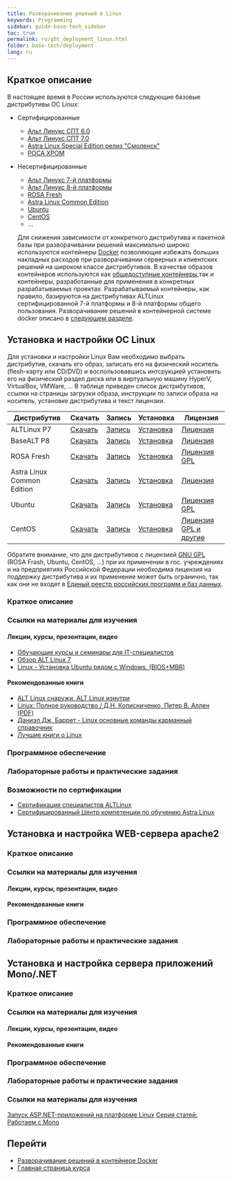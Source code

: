 ```yaml
---
title: Разворачивание решений в Linux
keywords: Programming
sidebar: guide-base-tech_sidebar
toc: true
permalink: ru/gbt_deployment_linux.html
folder: base-tech/deployment
lang: ru
---
```


## Краткое описание

В настоящее время в России используются следующие базовые дистрибутивы ОС Linux:

* Сертифицированные
  * [Альт Линукс СПТ 6.0](http://www.altlinux.ru/products/altlinux-spt-fstec/) 
  * [Альт Линукс СПТ 7.0](https://www.basealt.ru/products/alt-spt/)
  * [Astra Linux Special Edition релиз "Смоленск"](http://astralinux.com/smolensk.html)
  * [РОСА ХРОМ](https://www.rosalinux.ru/pocaxpom/)
* Несертифицированные
  * [Альт Линукс 7-й платформы](http://www.altlinux.ru/products/7th-platform/centaurus/)
  * [Альт Линукс 8-й платформы](https://www.basealt.ru/products/alt-server/)
  * [ROSA Fresh](https://www.rosalinux.ru/rosa-fresh/)
  * [Astra Linux Common Edition](http://www.astra-linux.com/products/module-positions.html)
  * [Ubuntu](http://ubuntu.ru/)
  * [CentOS](https://www.centos.org/)
  * ...
  
  Для снижения зависимости от конкретного дистрибутива и пакетной базы при разворачивании решений максимально широко используются контейнеры [Docker](https://www.docker.com/) позволяющие избежать больших накладных расходов при разворачивании серверных и клиентских решений на широком классе дистрибутивов.
  В качестве образов контейнеров используются как [общедоступные контейнеры](https://hub.docker.com/),так и контейнеры, разработанные для применения в конкретных разрабатываемых проектах. Разрабатываемый контейнеры, как правило, базируются на дистрибутивах ALTLinux сертифицированной 7-й платформы и 8-й платформы общего пользования. Разворачивание решений в контейнерной системе docker описано в [следующем разделе](gbt_deployment_docker.html). 
  
## Установка и настройки ОС Linux

Для установки и настройки Linux Вам необходимо выбрать дистрибутив, скачать его образ, записать его на физический носитель (flesh-карту или CD/DVD) и воспользовавшись интсрукцией установить его на физический раздел диска или в виртуальную машину HyperV, VirtualBox, VMWare, ... В таблице приведен список дистрибутивов, ссылки на страницы загрузки образа, инструкции по записи образа на носитель, установке дистрибутива и текст лицензии.

Дистрибутив | Скачать | Запись | Установка | Лицензия
------------|---------|--------|-----------|---------
ALTLinux P7 | [Скачать](http://www.altlinux.ru/products/7th-platform/kdesktop/)| [Запись](https://www.altlinux.org/Write) | [Установка](https://docs.altlinux.org/ru-RU/kdesktop/7.0.5/html-single/kdesktop/index.html) | [Лицензия](http://www.altlinux.ru/products/7th-platform/kdesktop/kdesktop-license)
BaseALT P8 | [Скачать](https://www.basealt.ru/products/alt-workstation/) | [Запись](https://www.altlinux.org/Write) | [Установка](http://basealt.ru/static/Basealt_Desktop_Установка.pdf) | [Лицензия](https://www.basealt.ru/products/alt-workstation/license/) 
ROSA Fresh | [Скачать](http://mirror.yandex.ru/rosa/rosa2014.1/iso/ROSA.Fresh.R8/) | [Запись](http://wiki.rosalab.ru/ru/index.php/Установка_ROSA_Desktop) | [Установка](http://smotrisoft.ru/ustanovka-rosa-desktop-fresh/) | [Лицензия GPL](https://ru.wikipedia.org/wiki/GNU_General_Public_License#GPL_v2) 
Astra Linux Common Edition | [Скачать](http://astralinux.com/download-ce.html) | [Запись]("http://astralinux.com//images/doc/AstraLinuxCE_install.pdf) | [Установка](http://astralinux.com/doc.html) | [Лицензия](http://astralinux.com/litsenzionnoe-soglashenie.html) 
Ubuntu | [Скачать](http://ubuntu.ru/get) | [Запись](http://help.ubuntu.ru/wiki/руководство_по_ubuntu_desktop_14_04/получение_ubuntu) | [Установка](http://help.ubuntu.ru/wiki/руководство_по_ubuntu_desktop_14_04/введение) | [Лицензия GPL](https://ru.wikipedia.org/wiki/GNU_General_Public_License#GPL_v2) 
CentOS | [Скачать](https://wiki.centos.org/Download) | [Запись](http://serveradmin.ru/ustanovka-centos-7/) | [Установка](http://serveradmin.ru/ustanovka-centos-7/) | [Лицензия GPL и другие](https://ru.wikipedia.org/wiki/GNU_General_Public_License#GPL_v2) 

Обратите внимание, что для дистрибутивов с лицензией [GNU GPL](https://ru.wikipedia.org/wiki/GNU_General_Public_License#GPL_v2) (ROSA Frash, Ubuntu, CentOS, ...)  при их применении в гос. учреждениях и на предприятиях Российской Федерации необходима лицензия на поддержку дистрибутива и их применение может быть огранично, так как они не входят в  [Единый реестр российских программ и баз данных](https://reestr.minsvyaz.ru/reestr/?sort_by=date&sort=asc&class[]=54112&name=&owner_status=&owner_name=&set_filter=Y).


### Краткое описание

### Ссылки на материалы для изучения

#### Лекции, курсы, презентации, видео

* [Обучающие курсы и семинары для IT-специалистов](https://www.basealt.ru/courses/training/)
* [Обзор ALT Linux 7](https://www.youtube.com/watch?v=uQrwD-OR-V4)
* [Linux - Установка Ubuntu рядом с Windows. (BIOS+MBR) ](https://www.youtube.com/watch?annotation_id=annotation_3417824783&feature=iv&src_vid=nGfkdBR2VVo&v=OmMkAGuZxCE)

#### Рекомендованные книги

* [ALT Linux снаружи. ALT Linux изнутри](http://www.altlinux.ru/products/books/inside-outside/)
* [Linux: Полное руководство / Д.Н. Колисниченко, Питер В. Аллен (PDF)](http://www.softlabirint.ru/book/18371-linux-polnoe-rukovodstvo-dn-kolisnichenko-piter-v-allen-pdf.html)
* [Даниэл Дж. Баррет - Linux основные команды карманный справочник](http://www.proklondike.com/books/linux/barret-linux-osnovnye-komandy.html)
* [Лучшие книги о Linux](https://losst.ru/luchshie-knigi-o-linux)

### Программное обеспечение

### Лабораторные работы и практические задания

### Возможности по сертификации
* [Сертификация специалистов ALTLinux](http://www.altlinux.ru/partners/certified-specialist/)
* [Сертифицированный Центр компетенции по обучению Astra Linux](http://www.astralinux.com/uchebnyi/centr-obucheniya.html)


## Установка и настройка WEB-сервера apache2

### Краткое описание

### Ссылки на материалы для изучения

#### Лекции, курсы, презентации, видео

#### Рекомендованные книги

### Программное обеспечение

### Лабораторные работы и практические задания



## Установка и настройка сервера приложений Mono/.NET

### Краткое описание

### Ссылки на материалы для изучения

#### Лекции, курсы, презентации, видео

#### Рекомендованные книги

### Программное обеспечение

### Лабораторные работы и практические задания

### Ссылки на материалы для изучения
[Запуск ASP.NET-приложений на платформе Linux](https://www.ibm.com/developerworks/ru/library/l-Mono_10/)
[Серия статей: Работаем с Mono](https://www.ibm.com/developerworks/ru/library/l-Mono_13/)


## Перейти
* [Разворачивание решений в контейнере Docker](gbt_deployment_docker.html)
* [Главная страница курса](gbt_landing-page.html)
